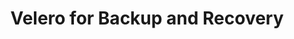 ---
layout: post
title: Velero for Backup and Recovery
image: "https://onthedock.github.io/images/velero.jpg"
category: [AKS, Microservices, DisasterRecovery]
description: Velero for backup and recovery of AKS services? Why does AKS services need to be backedup? I'll review a use-case I recently implemented velero.
---